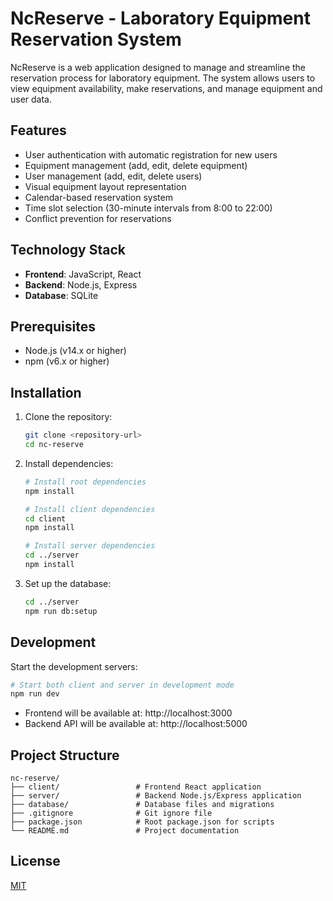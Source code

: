 # NcReserve - Laboratory Equipment Reservation System

NcReserve is a web application designed to manage and streamline the reservation process for laboratory equipment. The system allows users to view equipment availability, make reservations, and manage equipment and user data.

## Features

- User authentication with automatic registration for new users
- Equipment management (add, edit, delete equipment)
- User management (add, edit, delete users)
- Visual equipment layout representation
- Calendar-based reservation system
- Time slot selection (30-minute intervals from 8:00 to 22:00)
- Conflict prevention for reservations

## Technology Stack

- **Frontend**: JavaScript, React
- **Backend**: Node.js, Express
- **Database**: SQLite

## Prerequisites

- Node.js (v14.x or higher)
- npm (v6.x or higher)

## Installation

1. Clone the repository:
   ```bash
   git clone <repository-url>
   cd nc-reserve
   ```

2. Install dependencies:
   ```bash
   # Install root dependencies
   npm install

   # Install client dependencies
   cd client
   npm install

   # Install server dependencies
   cd ../server
   npm install
   ```

3. Set up the database:
   ```bash
   cd ../server
   npm run db:setup
   ```

## Development

Start the development servers:

```bash
# Start both client and server in development mode
npm run dev
```

- Frontend will be available at: http://localhost:3000
- Backend API will be available at: http://localhost:5000

## Project Structure

```
nc-reserve/
├── client/                 # Frontend React application
├── server/                 # Backend Node.js/Express application
├── database/               # Database files and migrations
├── .gitignore              # Git ignore file
├── package.json            # Root package.json for scripts
└── README.md               # Project documentation
```

## License

[MIT](LICENSE)
